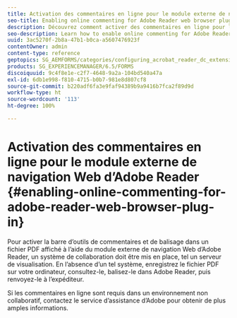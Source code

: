 ```yaml
---
title: Activation des commentaires en ligne pour le module externe de navigation Web d’Adobe Reader
seo-title: Enabling online commenting for Adobe Reader web browser plug-in
description: Découvrez comment activer des commentaires en ligne pour le module externe de navigateur web Adobe Reader.
seo-description: Learn how to enable online commenting for Adobe Reader web browser plug-in.
uuid: 3ac5270f-2b8a-47b1-b0ca-a5607476923f
contentOwner: admin
content-type: reference
geptopics: SG_AEMFORMS/categories/configuring_acrobat_reader_dc_extensions
products: SG_EXPERIENCEMANAGER/6.5/FORMS
discoiquuid: 9c4f8e1e-c2f7-4648-9a2a-104bd540a47a
exl-id: 6db1e998-f810-4715-b0b7-981e8d807cf8
source-git-commit: b220adf6fa3e9faf94389b9a9416b7fca2f89d9d
workflow-type: ht
source-wordcount: '113'
ht-degree: 100%

---
```


# Activation des commentaires en ligne pour le module externe de navigation Web d’Adobe Reader {#enabling-online-commenting-for-adobe-reader-web-browser-plug-in}

Pour activer la barre d’outils de commentaires et de balisage dans un fichier PDF affiché à l’aide du module externe de navigation Web d’Adobe Reader, un système de collaboration doit être mis en place, tel un serveur de visualisation. En l’absence d’un tel système, enregistrez le fichier PDF sur votre ordinateur, consultez-le, balisez-le dans Adobe Reader, puis renvoyez-le à l’expéditeur.

Si les commentaires en ligne sont requis dans un environnement non collaboratif, contactez le service d’assistance d’Adobe pour obtenir de plus amples informations.
